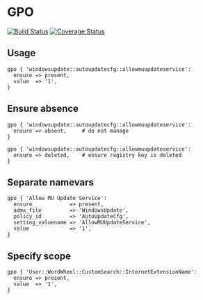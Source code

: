 GPO
===

[![Build Status](https://img.shields.io/travis/camptocamp/puppet-gpo/master.svg)](https://travis-ci.org/camptocamp/puppet-gpo)
[![Coverage Status](https://img.shields.io/coveralls/github/camptocamp/puppet-gpo.svg)](https://coveralls.io/r/camptocamp/puppet-gpo?branch=master)


## Usage

```puppet
gpo { 'windowsupdate::autoupdatecfg::allowmuupdateservice':
  ensure => present,
  value  => '1',
}
```

## Ensure absence

```puppet
gpo { 'windowsupdate::autoupdatecfg::allowmuupdateservice':
  ensure => absent,     # do not manage
}
```

```puppet
gpo { 'windowsupdate::autoupdatecfg::allowmuupdateservice':
  ensure => deleted,    # ensure registry key is deleted
}
```

## Separate namevars

```puppet
gpo { 'Allow MU Update Service':
  ensure            => present,
  admx_file         => 'WindowsUpdate',
  policy_id         => 'AutoUpdateCfg',
  setting_valuename => 'AllowMUUpdateService',
  value             => '1',
}
```

## Specify scope

```puppet
gpo { 'User::WordWheel::CustomSearch::InternetExtensionName':
  ensure => present,
  value  => '1',
}
```
